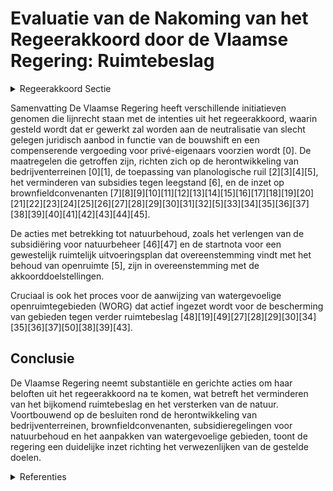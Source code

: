 # Evaluatie van de Nakoming van het Regeerakkoord door de Vlaamse Regering: Ruimtebeslag

<details>
        <summary>Regeerakkoord Sectie </summary>
        <p>2.2.2.4 Bijkomend ruimtebeslag verminderen Met de Vlaamse regering zetten we in op het neutraliseren van slecht gelegen juri-disch aanbod dat onder druk staat door ontwikkeling binnen de signaalgebieden. We garanderen een billijke vergoeding voor privé-eigenaars die schade lijden ten gevolge het neutraliseren van juridisch aanbod en leggen de randvoorwaarden vast in het instrumentendecreet. De financiering van de bouwshift wordt ondersteund door middelen uit het Klimaatfonds en een op te richten BRV-fonds. Waar nuttig en geschikt, koppelen we deze neutraliseringsopdracht aan een actief aankoopbeleid van deze gronden i.f.v. de realisatie van extra bossen en natuur. De Vlaamse overheid geeft het voorbeeld en neutraliseert slecht gelegen juridisch aanbod in eigendom. Ook vervreemding van deze gronden met het oog op ontwik-keling wordt vermeden. We gaan in overleg met openbare (lokale ) besturen, sociale huisvestingsmaatschappijen, publiekrechte-lijke rechtspersonen,… om mogelijkheden te onderzoeken om slecht gelegen juridisch aanbod binnen hun portefeuille niet langer te ontwikkelen. We maken bij het neutraliseren van juri-disch aanbod maximaal gebruik van instru-menten zoals planologische ruil en verhan-delbare bouwrechten, en starten zo snel mogelijk een aantal proefprojecten op. We reiken de hand uit naar voorlopers binnen diverse relevante sectoren in bedrijven, kennisinstellingen, middenveldor-ganisaties en overheden om samen een creatief netwerk op te starten om ideeën uit te wisselen, experimenten op te starten en te evalueren en beleidsvoorstellen te formuleren inzake alternatieve woon-vormen, mobiliteitsoplossingen, financie-rings- of investeringsmodellen, … om de uitdagingen versneld aan te pakken. We maken win-win met de sector waarbij rendementsverhoging op de ene plek kan gekoppeld worden aan inperken van ontwikkeling elders. Inname van openruimte voor harde ontwikkeling wordt maximaal vermeden. Bij een nieuw planinitiatief voor de creatie van nieuw juridisch aanbod voor uitbrei-dingsprojecten moet de plannende over-heid evenredig slecht gelegen of overbodig juridisch aanbod neutraliseren indien ze hierover beschikt. Dergelijke ruiloperatie kan een oplossing bieden om schade en baten in evenwicht te brengen. </p>
        </details> 

Samenvatting
De Vlaamse Regering heeft verschillende initiatieven genomen die lijnrecht staan met de intenties uit het regeerakkoord, waarin gesteld wordt dat er gewerkt zal worden aan de neutralisatie van slecht gelegen juridisch aanbod in functie van de bouwshift en een compenserende vergoeding voor privé-eigenaars voorzien wordt \[0\]. De maatregelen die getroffen zijn, richten zich op de herontwikkeling van bedrijventerreinen \[0\]\[1\], de toepassing van planologische ruil \[2\]\[3\]\[4\]\[5\], het verminderen van subsidies tegen leegstand \[6\], en de inzet op brownfieldconvenanten \[7\]\[8\]\[9\]\[10\]\[11\]\[12\]\[13\]\[14\]\[15\]\[16\]\[17\]\[18\]\[19\]\[20\]\[21\]\[22\]\[23\]\[24\]\[25\]\[26\]\[27\]\[28\]\[29\]\[30\]\[31\]\[32\]\[5\]\[33\]\[34\]\[35\]\[36\]\[37\]\[38\]\[39\]\[40\]\[41\]\[42\]\[43\]\[44\]\[45\].

De acties met betrekking tot natuurbehoud, zoals het verlengen van de subsidiëring voor natuurbeheer \[46\]\[47\] en de startnota voor een gewestelijk ruimtelijk uitvoeringsplan dat overeenstemming vindt met het behoud van openruimte \[5\], zijn in overeenstemming met de akkoorddoelstellingen.

Cruciaal is ook het proces voor de aanwijzing van watergevoelige openruimtegebieden (WORG) dat actief ingezet wordt voor de bescherming van gebieden tegen verder ruimtebeslag \[48\]\[19\]\[49\]\[27\]\[28\]\[29\]\[30\]\[34\]\[35\]\[36\]\[37\]\[50\]\[38\]\[39\]\[43\].

## Conclusie
De Vlaamse Regering neemt substantiële en gerichte acties om haar beloften uit het regeerakkoord na te komen, wat betreft het verminderen van het bijkomend ruimtebeslag en het versterken van de natuur. Voortbouwend op de besluiten rond de herontwikkeling van bedrijventerreinen, brownfieldconvenanten, subsidieregelingen voor natuurbehoud en het aanpakken van watergevoelige gebieden, toont de regering een duidelijke inzet richting het verwezenlijken van de gestelde doelen.

<details>
        <summary> Referenties</summary>
        **[\[0\]](http://themis.vlaanderen.be/id/nieuwsbrief-info/61B88F54364ED9000900157F)** : **(2021-12-17)** Plan Vlaamse Veerkracht: inhaalbeweging vernieuwing bedrijventerreinen Vernieuwing bedrijventerreinen A. Inhaalbeweging B. Ontwerpbesluit van de Vlaamse Regering houdende de subsidiëring van de stad Z... 

**[\[1\]](http://themis.vlaanderen.be/id/nieuwsbrief-info/638F441AC2B90D4571CF75AE)** : **(2022-12-09)** Plan Vlaamse Veerkracht: inhaalbeweging vernieuwing bedrijventerreinen Inhaalbeweging vernieuwing bedrijventerreinen A. Ontwerpbesluit van de Vlaamse Regering houdende de toekenning van steun aan de P... 

**[\[2\]](http://themis.vlaanderen.be/id/resource/36394620-492a-11ec-94bb-99a9d1e168fe)** : **(2020-03-27)** Inrichtingsnota Nieuwmunster: herverkaveling uit kracht van wet met planologische ruil Machtiging van de Vlaamse Regering voor de toepassing van een ‘herverkaveling uit kracht van wet met planologisch... 

**[\[3\]](http://themis.vlaanderen.be/id/resource/7b41e890-4924-11ec-94bb-99a9d1e168fe)** : **(2021-03-26)** Inrichtingsnota Signaalgebied Solhof in Aartselaar: machtiging van de Vlaamse Regering voor de toepassing van een herverkaveling uit kracht van wet e.a.   Het decreet landinrichting bepaalt dat gemeen... 

**[\[4\]](http://themis.vlaanderen.be/id/nieuwsbrief-info/613892FE364ED900080001D6)** : **(2021-09-10)** Inrichtingsnota Gebiedsgericht planningsproces Kempense Meren II te Mol: machtiging van de Vlaamse Regering voor de toepassing van de instrumenten herverkaveling uit kracht van wet met planologische r... 

**[\[5\]](http://themis.vlaanderen.be/id/nieuwsbrief-info/62CE78598E6C4430A8898927)** : **(2022-07-15)** Startnota geïntegreerd planningsproces GRUP 'Beneden-Nete Lier' Startnota geïntegreerd planningsproces gewestelijk ruimtelijk uitvoeringsplan ‘Beneden-Nete Lier’  De Vlaamse Regering  keurt de startno... 

**[\[6\]](http://themis.vlaanderen.be/id/resource/a5d9d6d0-4924-11ec-94bb-99a9d1e168fe)** : **(2021-03-12)** Plan Vlaamse Veerkracht: verminderen achterstand subsidies tegen leegstand Achterstand bij subsidies tegen leegstand verminderen  De jaarlijks beschikbare kredieten voor de verwervings-  en saneringss... 

**[\[7\]](http://themis.vlaanderen.be/id/resource/77a48110-4925-11ec-94bb-99a9d1e168fe)** : **(2021-01-15)** Principiële goedkeuring Brownfieldconvenant 157. Zele – Lange Akker Principiële goedkeuring Brownfieldconvenant 157. Zele – Lange Akker in het kader van de 6de oproep  Het Brownfielddecreet wil invest... 

**[\[8\]](http://themis.vlaanderen.be/id/nieuwsbrief-info/634FACC01EA6B745D23CC00B)** : **(2022-10-21)** Principiële goedkeuring Brownfieldconvenant 103. Balen - Zinkstraat Principiële goedkeuring Brownfieldconvenant 103. Balen - Zinkstraat in het kader van de 4de oproep  Het brownfielddecreet wil invest... 

**[\[9\]](http://themis.vlaanderen.be/id/nieuwsbrief-info/63984D78C2B90D4571CF89F9)** : **(2022-12-16)** Principiële goedkeuring Brownfieldconvenant 233. Zaventem – J. Trekkerstraat Principiële goedkeuring Brownfieldconvenant 233. Zaventem – J. Trekkerstraat in het kader van de 11de oproep  Het Brownfiel... 

**[\[10\]](http://themis.vlaanderen.be/id/nieuwsbrief-info/607ED637364ED900080004BA)** : **(2021-04-23)** Beëindiging van brownfieldconvenant 38. Mechelen – Het Zegel Beëindiging van brownfieldconvenant 38. Mechelen – Het Zegel ingevolge het verstrijken van de realisatietermijn en het niet vervullen van d... 

**[\[11\]](http://themis.vlaanderen.be/id/nieuwsbrief-info/61FA45C6D5F0FAFA87AFA97D)** : **(2022-02-04)** Implementatie van het decreet van 30 maart 2007 betreffende de Brownfieldconvenanten Principiële goedkeuring Brownfieldconvenant 139. Zwalm – Roborst Steenbakkerij  Het Brownfielddecreet wil investeer... 

**[\[12\]](http://themis.vlaanderen.be/id/resource/2b044340-4925-11ec-94bb-99a9d1e168fe)** : **(2021-02-05)** Principiële goedkeuring Brownfieldconvenant 196. Denderleeuw - Wildebeek Principiële goedkeuring Brownfieldconvenant 196. Denderleeuw - Wildebeek in het kader van de 8ste oproep  Het Brownfielddecreet... 

**[\[13\]](http://themis.vlaanderen.be/id/nieuwsbrief-info/61AE3364364ED900090001E1)** : **(2021-12-10)** Principiële goedkeuring Brownfieldconvenant 227. Zottegem – Grensstraat Principiële goedkeuring Brownfieldconvenant 227. Zottegem – Grensstraat  Het Brownfielddecreet wil investeerders en projectontwi... 

**[\[14\]](http://themis.vlaanderen.be/id/nieuwsbericht/653906679DAB6626D11E54BF)** : **(2023-10-27)** Principiële goedkeuring Brownfieldconvenant 237. Hasselt – Slachthuissite Havenstraat Principiële goedkeuring Brownfieldconvenant 237. Hasselt – Slachthuissite Havenstraat in het kader van de 11e opro... 

**[\[15\]](http://themis.vlaanderen.be/id/nieuwsbrief-info/61668E01364ED9000900048E)** : **(2021-10-15)** Principiële goedkeuring brownfieldconvenant 223. Moen - Verzetslaan Principiële goedkeuring brownfieldconvenant 223. Moen - Verzetslaan in het kader van de 10de oproep  Het Brownfielddecreet wil inves... 

**[\[16\]](http://themis.vlaanderen.be/id/nieuwsbrief-info/62A9D22894D257C35246685C)** : **(2022-06-17)** Implementatie van het decreet van 30 maart 2007 betreffende de Brownfieldconvenanten Goedkeuring Brownfieldconvenant 213. Hoboken – Lage Weg in het kader van de 9de oproep  Het  Brownfielddecreet  wil... 

**[\[17\]](http://themis.vlaanderen.be/id/resource/8df58190-4924-11ec-94bb-99a9d1e168fe)** : **(2021-03-19)** Aanpak en financiering voor de verdere ontwikkeling van een digitaal uitwisselingsplatform voor onteigeningen   In uitvoering van het Vlaams Onteigeningsdecreet wordt in opdracht van de Vlaamse Regeri... 

**[\[18\]](http://themis.vlaanderen.be/id/nieuwsbrief-info/63806B1C34B8770AF8FDF67B)** : **(2022-11-25)** Bouwrijp maken terrein bestemd voor de bouw van nooddorp in Gent   In uitvoering van de beslissing van de Vlaamse Regering van 29 juni 2022 lanceerde het Facilitair Bedrijf een overheidsopdracht voor ... 

**[\[19\]](http://themis.vlaanderen.be/id/nieuwsbericht/64520FFB878C11494CF541E4)** : **(2023-05-05)** Voorlopige aanduiding watergevoelig openruimtegebied ‘Burcht’ in Londerzeel Ontwerpbesluit van de Vlaamse Regering houdende de voorlopige aanduiding van het watergevoelig openruimtegebied ‘Burcht’ in ... 

**[\[20\]](http://themis.vlaanderen.be/id/nieuwsbrief-info/60DC2812364ED90008000375)** : **(2021-07-02)** Noodzaak verdere aanleg van een grondreserve in het zoekgebied Linkerscheldeoever   De Vlaamse Regering beslist dat er nood is aan een verdere aanleg van een grondreserve  in het zoekgebied Linkersche... 

**[\[21\]](http://themis.vlaanderen.be/id/nieuwsbericht/64AE4DB80592342F299DB996)** : **(2023-07-14)** Voorlopige aanduiding watergevoelig openruimtegebied 'Zenne Afleiding’ in Zemst Ontwerpbesluit van de Vlaamse Regering houdende de voorlopige aanduiding van het watergevoelig openruimtegebied 'Zenne A... 

**[\[22\]](http://themis.vlaanderen.be/id/nieuwsbrief-info/638EF841C2B90D4571CF737D)** : **(2022-12-09)** Plan Vlaamse Veerkracht: subsidie aan Provincie Antwerpen voor natuur- technische herinrichting Burchtse Scheibeek Provincie Antwerpen: subsidie natuur-technische herinrichting Burchtse Scheibeek Ontw... 

**[\[23\]](http://themis.vlaanderen.be/id/nieuwsbericht/654B4AD29DAB6626D11E6244)** : **(2023-11-10)** Principiële goedkeuring Brownfieldconvenant 250. Lommel – Philipssite Principiële goedkeuring Brownfieldconvenant 250. Lommel – Philipssite in het kader van de 12e oproep  Het Brownfielddecreet wil in... 

**[\[24\]](http://themis.vlaanderen.be/id/nieuwsbrief-info/63BE8493D6588B87B5E5CFFA)** : **(2023-01-13)** Beëindiging van brownfieldconvenant 171. Waarschoot - Kapellestraat Beëindiging van Brownfieldconvenant 171. Waarschoot - Kapellestraat ingevolge het behalen van de doelstellingen  Het brownfielddecre... 

**[\[25\]](http://themis.vlaanderen.be/id/resource/626cea60-4927-11ec-94bb-99a9d1e168fe)** : **(2020-09-25)** Definitieve goedkeuring Brownfieldconvenant 136. Gullegem – IMHO Goedkeuring Brownfieldconvenant 136. Gullegem - IMHO in het kader van de 6de oproep  Het brownfielddecreet wil investeerders en project... 

**[\[26\]](http://themis.vlaanderen.be/id/nieuwsbrief-info/60ADF742364ED900080001F5)** : **(2021-05-28)** Implementatie van het decreet van 30 maart 2007 betreffende de Brownfieldconvenanten Principiële goedkeuring Brownfieldconvenant 210. Bavikhove - Treurniet in het kader van de 9de oproep  Het brownfie... 

**[\[27\]](http://themis.vlaanderen.be/id/nieuwsbrief-info/613A123B364ED9000800024C)** : **(2021-09-10)** Plan Vlaamse Veerkracht: subsidieregels voor de uitvoering van maatregelen met een gunstig effect op milieu, klimaat of biodiversiteit Pre-ecoregelingen Ontwerpbesluit van de Vlaamse Regering tot bepa... 

**[\[28\]](http://themis.vlaanderen.be/id/nieuwsbericht/63CFCDE917E4B551F4BD0FF4)** : **(2023-01-27)** Principiële goedkeuring Brownfieldconvenant 225. Ranst – Oostmalsesteenweg Principiële goedkeuring Brownfieldconvenant 225. Ranst – Oostmalsesteenweg in het kader van de 10de oproep  Het Brownfielddec... 

**[\[29\]](http://themis.vlaanderen.be/id/nieuwsbrief-info/60EE9078364ED900080014D4)** : **(2021-07-16)** Plan Vlaamse Veerkracht: subsidieregels voor de uitvoering van maatregelen met een gunstig effect op milieu, klimaat of biodiversiteit Pre-ecoregelingen Voorontwerp van besluit van de Vlaamse Regering... 

**[\[30\]]** : **(2019-11-22)** Beëindiging van brownfieldconvenant 164. Wevelgem – Hanssens Catering omdat de doelstellingen behaald zijn   Het decreet over de brownfieldconvenanten heeft tot doel investeerders en projectontwikkela... 

**[\[31\]](http://themis.vlaanderen.be/id/resource/a9ba16e0-4927-11ec-94bb-99a9d1e168fe)** : **(2020-09-04)** Principiële goedkeuring Brownfieldconvenant 178. Puurs - Ooievaarsnest Principiële goedkeuring Brownfieldconvenant 178. Puurs - Ooievaarsnest in het kader van de 7de oproep  Het brownfielddecreet wil ... 

**[\[32\]](http://themis.vlaanderen.be/id/nieuwsbrief-info/62CD43218E6C4430A889880E)** : **(2022-07-15)** Principiële goedkeuring Brownfieldconvenant 236. Mechelen – Het Zegel Principiële goedkeuring Brownfieldconvenant 236. Mechelen – Het Zegel in het kader van de 11de oproep  Het Brownfielddecreet wil p... 

**[\[33\]](http://themis.vlaanderen.be/id/nieuwsbericht/65263ED57FDB1A5D0782869C)** : **(2023-10-13)** Principiële goedkeuring Brownfieldconvenant 253. Wijnendale – site ex-Lammens Principiële goedkeuring Brownfieldconvenant 253. Wijnendale – site ex-Lammens in het kader van de 12e oproep  Het Brownfie... 

**[\[34\]](http://themis.vlaanderen.be/id/nieuwsbericht/651ADD9851A2D987E57E30E8)** : **(2023-10-06)** Voorlopige aanduiding watergevoelig openruimtegebied ‘Recreatiegebied Viversel’ in Heusden-Zolder Ontwerpbesluit van de Vlaamse Regering houdende de voorlopige aanduiding van het watergevoelig openrui... 

**[\[35\]](http://themis.vlaanderen.be/id/resource/0ed65940-492c-11ec-94bb-99a9d1e168fe)** : **(2019-11-08)** Goedkeuring addendum 3 aan brownfieldconvenant 75. Antwerpen – Slachthuissite Goedkeuring Addendum 3 aan brownfieldconvenant 75. Antwerpen – Slachthuissite  Het Brownfielddecreet heeft tot doel invest... 

**[\[36\]](http://themis.vlaanderen.be/id/nieuwsbericht/655CD79FF639D27EAA9FE9E0)** : **(2023-11-23)** Voorlopige aanduiding watergevoelig openruimtegebied ‘Burchtdam’ in Ninove Ontwerpbesluit van de Vlaamse Regering houdende de voorlopige aanduiding van het watergevoelig openruimtegebied ‘Burchtdam’ i... 

**[\[37\]](http://themis.vlaanderen.be/id/nieuwsbrief-info/60ED380C364ED900080012B3)** : **(2021-07-16)** Principiële goedkeuring Brownfieldconvenant 207. Nieuwpoort - Rechteroever Principiële goedkeuring Brownfieldconvenant 207. Nieuwpoort - Rechteroever in het kader van de 9de oproep  ​Het brownfielddec... 

**[\[38\]](http://themis.vlaanderen.be/id/nieuwsbericht/655CCDE5F639D27EAA9FE9D7)** : **(2023-11-23)** Voorlopige aanduiding watergevoelig openruimtegebied ‘Breeveld’ in Brakel Ontwerpbesluit van de Vlaamse Regering houdende de voorlopige aanduiding van het watergevoelig openruimtegebied ‘Breeveld’ in ... 

**[\[39\]](http://themis.vlaanderen.be/id/nieuwsbericht/64AE4D2B0592342F299DB994)** : **(2023-07-14)** Voorlopige aanduiding watergevoelig openruimtegebied ‘Hof ter Bollen - bis’ in Puurs-Sint-Amands Ontwerpbesluit van de Vlaamse Regering houdende de voorlopige aanduiding van het watergevoelig openruim... 

**[\[40\]](http://themis.vlaanderen.be/id/resource/780035a0-4925-11ec-94bb-99a9d1e168fe)** : **(2021-01-15)** Principiële goedkeuring Brownfieldconvenant 190. Drongen - Bostoen Principiële goedkeuring Brownfieldconvenant 190. Drongen - Site Bostoen in het kader van de 7de oproep  Het Brownfielddecreet wil inv... 

**[\[41\]](http://themis.vlaanderen.be/id/resource/19c536f0-4927-11ec-94bb-99a9d1e168fe)** : **(2020-10-16)** Goedkeuring Addendum 4 aan brownfieldconvenant 38. Mechelen – Het Zegel Goedkeuring Addendum 4 aan brownfieldconvenant 38. Mechelen – Het Zegel  Het brownfielddecreet wil investeerders en projectontwi... 

**[\[42\]](http://themis.vlaanderen.be/id/nieuwsbericht/6476FA178E8235823F6B8A60)** : **(2023-06-02)** Principiële goedkeuring Brownfieldconvenant 246. Huldenberg - Florivalstraat Principiële goedkeuring Brownfieldconvenant 246. Huldenberg - Florivalstraat in het kader van de 11de oproep  Het Brownfiel... 

**[\[43\]](http://themis.vlaanderen.be/id/nieuwsbrief-info/60F5CEC6364ED9000800001E)** : **(2021-07-19)** Bosuitbreidingsdecreet Voorontwerp van decreet tot wijziging van het Wetboek van Strafvordering, het Veldwetboek van 7 oktober 1886, het Bosdecreet van 13 juni 1990, het decreet van 21 oktober 1997 be... 

**[\[44\]](http://themis.vlaanderen.be/id/nieuwsbrief-info/61F10EC0D5F0FAFA87AFA57D)** : **(2022-01-28)** Implementatie van het decreet van 30 maart 2007 betreffende de Brownfieldconvenanten Principiële goedkeuring Brownfieldconvenant 226. Haacht – Entertainment Valley  ​​Het Brownfielddecreet wil investe... 

**[\[45\]](http://themis.vlaanderen.be/id/nieuwsbrief-info/60B9D60D364ED90008000069)** : **(2021-06-04)** Stopzetting complex project ‘Op de Berg’ en doorstart geïntegreerd planproces GRUP ‘Hoge Kempen’   Op 14 oktober 2016 besliste de Vlaamse Regering het  complex project ‘Op de Berg’  op te starten om h... 

**[\[46\]](http://themis.vlaanderen.be/id/nieuwsbericht/641189663335D329E25ECD67)** : **(2023-03-17)** Verlenging verhoogde subsidiëring van planning, ontwikkeling en uitvoering van geïntegreerd natuurbeheer Voorontwerp van besluit van de Vlaamse Regering tot wijziging van het besluit van de Vlaamse Re... 

**[\[47\]](http://themis.vlaanderen.be/id/nieuwsbericht/649AA07E2D77B42474D4E7D9)** : **(2023-06-30)** Verlenging verhoogde subsidiëring van planning, ontwikkeling en uitvoering van geïntegreerd natuurbeheer Ontwerpbesluit van de Vlaamse Regering tot wijziging van het besluit van de Vlaamse Regering va... 

**[\[48\]](http://themis.vlaanderen.be/id/nieuwsbericht/657818E6E2E2C9E5814C00D8)** : **(2023-12-15)** Voorlopige aanduiding watergevoelig openruimtegebied ‘Zetten Zwanebeek’ in Schilde Ontwerpbesluit van de Vlaamse Regering houdende de voorlopige aanduiding van het watergevoelig openruimtegebied ‘Zett... 

**[\[49\]](http://themis.vlaanderen.be/id/nieuwsbericht/64AE4EAF0592342F299DB99A)** : **(2023-07-14)** Voorlopige aanduiding watergevoelig openruimtegebied ‘Neerhoeve’ in Putte Ontwerpbesluit van de Vlaamse Regering houdende de voorlopige aanduiding van het watergevoelig openruimtegebied ‘Neerhoeve’ in... 

**[\[50\]](http://themis.vlaanderen.be/id/nieuwsbrief-info/639C1875C2B90D4571CF908E)** : **(2022-12-16)** Plan Vlaamse Veerkracht: verlenging termijn subsidiebesluiten relanceprojecten justitie in kader van uitvoering werkstraffen Subsidie uitvoering werkstraffen A. Drie ontwerpbesluiten betreffende de to... 
        </details> 

